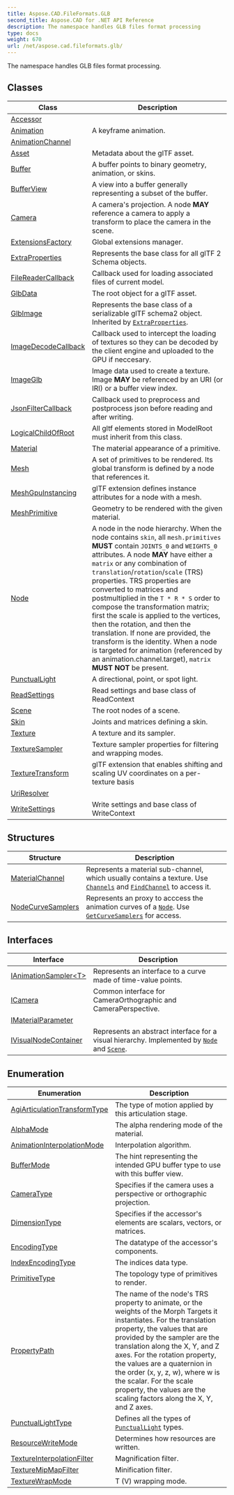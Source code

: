 ```yaml
---
title: Aspose.CAD.FileFormats.GLB
second_title: Aspose.CAD for .NET API Reference
description: The namespace handles GLB files format processing
type: docs
weight: 670
url: /net/aspose.cad.fileformats.glb/
---
```

The namespace handles GLB files format processing.

## Classes

| Class | Description |
| --- | --- |
| [Accessor](./accessor/) |  |
| [Animation](./animation/) | A keyframe animation. |
| [AnimationChannel](./animationchannel/) |  |
| [Asset](./asset/) | Metadata about the glTF asset. |
| [Buffer](./buffer/) | A buffer points to binary geometry, animation, or skins. |
| [BufferView](./bufferview/) | A view into a buffer generally representing a subset of the buffer. |
| [Camera](./camera/) | A camera's projection. A node **MAY** reference a camera to apply a transform to place the camera in the scene. |
| [ExtensionsFactory](./extensionsfactory/) | Global extensions manager. |
| [ExtraProperties](./extraproperties/) | Represents the base class for all glTF 2 Schema objects. |
| [FileReaderCallback](./filereadercallback/) | Callback used for loading associated files of current model. |
| [GlbData](./glbdata/) | The root object for a glTF asset. |
| [GlbImage](./glbimage/) | Represents the base class of a serializable glTF schema2 object. Inherited by [`ExtraProperties`](../aspose.cad.fileformats.glb/extraproperties/). |
| [ImageDecodeCallback](./imagedecodecallback/) | Callback used to intercept the loading of textures so they can be decoded by the client engine and uploaded to the GPU if neccesary. |
| [ImageGlb](./imageglb/) | Image data used to create a texture. Image **MAY** be referenced by an URI (or IRI) or a buffer view index. |
| [JsonFilterCallback](./jsonfiltercallback/) | Callback used to preprocess and postprocess json before reading and after writing. |
| [LogicalChildOfRoot](./logicalchildofroot/) | All gltf elements stored in ModelRoot must inherit from this class. |
| [Material](./material/) | The material appearance of a primitive. |
| [Mesh](./mesh/) | A set of primitives to be rendered. Its global transform is defined by a node that references it. |
| [MeshGpuInstancing](./meshgpuinstancing/) | glTF extension defines instance attributes for a node with a mesh. |
| [MeshPrimitive](./meshprimitive/) | Geometry to be rendered with the given material. |
| [Node](./node/) | A node in the node hierarchy. When the node contains `skin`, all `mesh.primitives` **MUST** contain `JOINTS_0` and `WEIGHTS_0` attributes. A node **MAY** have either a `matrix` or any combination of `translation`/`rotation`/`scale` (TRS) properties. TRS properties are converted to matrices and postmultiplied in the `T * R * S` order to compose the transformation matrix; first the scale is applied to the vertices, then the rotation, and then the translation. If none are provided, the transform is the identity. When a node is targeted for animation (referenced by an animation.channel.target), `matrix` **MUST NOT** be present. |
| [PunctualLight](./punctuallight/) | A directional, point, or spot light. |
| [ReadSettings](./readsettings/) | Read settings and base class of ReadContext |
| [Scene](./scene/) | The root nodes of a scene. |
| [Skin](./skin/) | Joints and matrices defining a skin. |
| [Texture](./texture/) | A texture and its sampler. |
| [TextureSampler](./texturesampler/) | Texture sampler properties for filtering and wrapping modes. |
| [TextureTransform](./texturetransform/) | glTF extension that enables shifting and scaling UV coordinates on a per-texture basis |
| [UriResolver](./uriresolver/) |  |
| [WriteSettings](./writesettings/) | Write settings and base class of WriteContext |
## Structures

| Structure | Description |
| --- | --- |
| [MaterialChannel](./materialchannel/) | Represents a material sub-channel, which usually contains a texture. Use [`Channels`](../aspose.cad.fileformats.glb/material/channels/) and [`FindChannel`](../aspose.cad.fileformats.glb/material/findchannel/) to access it. |
| [NodeCurveSamplers](./nodecurvesamplers/) | Represents an proxy to acccess the animation curves of a [`Node`](../aspose.cad.fileformats.glb/node/). Use [`GetCurveSamplers`](../aspose.cad.fileformats.glb/node/getcurvesamplers/) for access. |
## Interfaces

| Interface | Description |
| --- | --- |
| [IAnimationSampler&lt;T&gt;](./ianimationsampler-1/) | Represents an interface to a curve made of time-value points. |
| [ICamera](./icamera/) | Common interface for CameraOrthographic and CameraPerspective. |
| [IMaterialParameter](./imaterialparameter/) |  |
| [IVisualNodeContainer](./ivisualnodecontainer/) | Represents an abstract interface for a visual hierarchy. Implemented by [`Node`](../aspose.cad.fileformats.glb/node/) and [`Scene`](../aspose.cad.fileformats.glb/scene/). |
## Enumeration

| Enumeration | Description |
| --- | --- |
| [AgiArticulationTransformType](./agiarticulationtransformtype/) | The type of motion applied by this articulation stage. |
| [AlphaMode](./alphamode/) | The alpha rendering mode of the material. |
| [AnimationInterpolationMode](./animationinterpolationmode/) | Interpolation algorithm. |
| [BufferMode](./buffermode/) | The hint representing the intended GPU buffer type to use with this buffer view. |
| [CameraType](./cameratype/) | Specifies if the camera uses a perspective or orthographic projection. |
| [DimensionType](./dimensiontype/) | Specifies if the accessor's elements are scalars, vectors, or matrices. |
| [EncodingType](./encodingtype/) | The datatype of the accessor's components. |
| [IndexEncodingType](./indexencodingtype/) | The indices data type. |
| [PrimitiveType](./primitivetype/) | The topology type of primitives to render. |
| [PropertyPath](./propertypath/) | The name of the node's TRS property to animate, or the weights of the Morph Targets it instantiates. For the translation property, the values that are provided by the sampler are the translation along the X, Y, and Z axes. For the rotation property, the values are a quaternion in the order (x, y, z, w), where w is the scalar. For the scale property, the values are the scaling factors along the X, Y, and Z axes. |
| [PunctualLightType](./punctuallighttype/) | Defines all the types of [`PunctualLight`](../aspose.cad.fileformats.glb/punctuallight/) types. |
| [ResourceWriteMode](./resourcewritemode/) | Determines how resources are written. |
| [TextureInterpolationFilter](./textureinterpolationfilter/) | Magnification filter. |
| [TextureMipMapFilter](./texturemipmapfilter/) | Minification filter. |
| [TextureWrapMode](./texturewrapmode/) | T (V) wrapping mode. |


